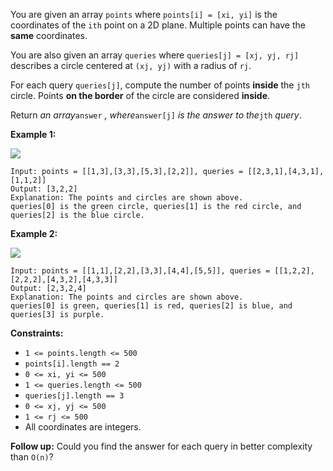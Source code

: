 You are given an array `points` where `points[i] = [xi, yi]` is the
coordinates of the `ith` point on a 2D plane. Multiple points can have the
**same** coordinates.

You are also given an array `queries` where `queries[j] = [xj, yj, rj]`
describes a circle centered at `(xj, yj)` with a radius of `rj`.

For each query `queries[j]`, compute the number of points **inside** the `jth`
circle. Points **on the border** of the circle are considered **inside**.

Return _an array_`answer` _, where_`answer[j]` _is the answer to the_`jth`
_query_.



**Example 1:**

![](https://assets.leetcode.com/uploads/2021/03/25/chrome_2021-03-25_22-34-16.png)

    
    
    Input: points = [[1,3],[3,3],[5,3],[2,2]], queries = [[2,3,1],[4,3,1],[1,1,2]]
    Output: [3,2,2]
    Explanation: The points and circles are shown above.
    queries[0] is the green circle, queries[1] is the red circle, and queries[2] is the blue circle.
    

**Example 2:**

![](https://assets.leetcode.com/uploads/2021/03/25/chrome_2021-03-25_22-42-07.png)

    
    
    Input: points = [[1,1],[2,2],[3,3],[4,4],[5,5]], queries = [[1,2,2],[2,2,2],[4,3,2],[4,3,3]]
    Output: [2,3,2,4]
    Explanation: The points and circles are shown above.
    queries[0] is green, queries[1] is red, queries[2] is blue, and queries[3] is purple.
    



**Constraints:**

  * `1 <= points.length <= 500`
  * `points[i].length == 2`
  * `0 <= x​​​​​​i, y​​​​​​i <= 500`
  * `1 <= queries.length <= 500`
  * `queries[j].length == 3`
  * `0 <= xj, yj <= 500`
  * `1 <= rj <= 500`
  * All coordinates are integers.



**Follow up:** Could you find the answer for each query in better complexity
than `O(n)`?

